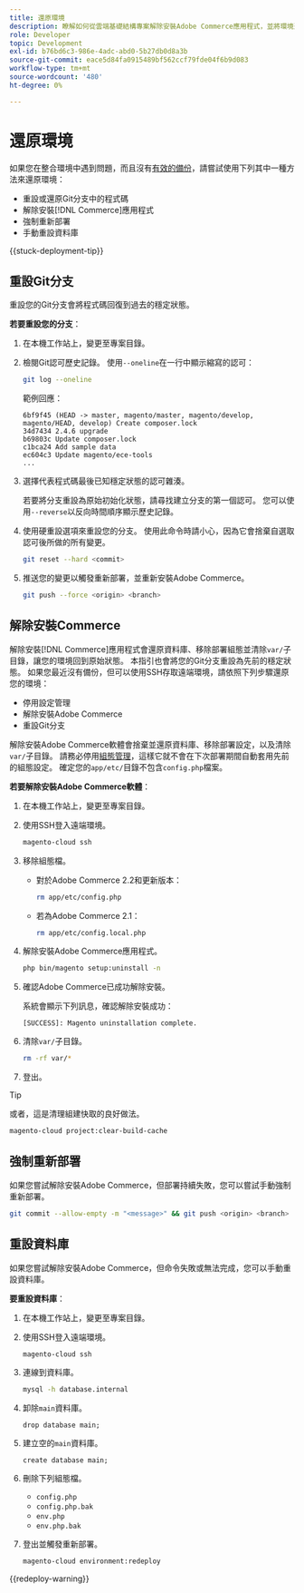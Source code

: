 ```yaml
---
title: 還原環境
description: 瞭解如何從雲端基礎結構專案解除安裝Adobe Commerce應用程式，並將環境還原至穩定狀態。
role: Developer
topic: Development
exl-id: b76bd6c3-986e-4adc-abd0-5b27db0d8a3b
source-git-commit: eace5d84fa0915489bf562ccf79fde04f6b9d083
workflow-type: tm+mt
source-wordcount: '480'
ht-degree: 0%

---
```


# 還原環境

如果您在整合環境中遇到問題，而且沒有[有效的備份](../storage/snapshots.md)，請嘗試使用下列其中一種方法來還原環境：

- 重設或還原Git分支中的程式碼
- 解除安裝[!DNL Commerce]應用程式
- 強制重新部署
- 手動重設資料庫

{{stuck-deployment-tip}}

## 重設Git分支

重設您的Git分支會將程式碼回復到過去的穩定狀態。

**若要重設您的分支**：

1. 在本機工作站上，變更至專案目錄。

1. 檢閱Git認可歷史記錄。 使用`--oneline`在一行中顯示縮寫的認可：

   ```bash
   git log --oneline
   ```

   範例回應：

   ```terminal
   6bf9f45 (HEAD -> master, magento/master, magento/develop, magento/HEAD, develop) Create composer.lock
   34d7434 2.4.6 upgrade
   b69803c Update composer.lock
   c1bca24 Add sample data
   ec604c3 Update magento/ece-tools
   ...
   ```

1. 選擇代表程式碼最後已知穩定狀態的認可雜湊。

   若要將分支重設為原始初始化狀態，請尋找建立分支的第一個認可。 您可以使用`--reverse`以反向時間順序顯示歷史記錄。

1. 使用硬重設選項來重設您的分支。 使用此命令時請小心，因為它會捨棄自選取認可後所做的所有變更。

   ```bash
   git reset --hard <commit>
   ```

1. 推送您的變更以觸發重新部署，並重新安裝Adobe Commerce。

   ```bash
   git push --force <origin> <branch>
   ```

## 解除安裝Commerce

解除安裝[!DNL Commerce]應用程式會還原資料庫、移除部署組態並清除`var/`子目錄，讓您的環境回到原始狀態。 本指引也會將您的Git分支重設為先前的穩定狀態。 如果您最近沒有備份，但可以使用SSH存取遠端環境，請依照下列步驟還原您的環境：

- 停用設定管理
- 解除安裝Adobe Commerce
- 重設Git分支

解除安裝Adobe Commerce軟體會捨棄並還原資料庫、移除部署設定，以及清除`var/`子目錄。 請務必停用[組態管理](../store/store-settings.md)，這樣它就不會在下次部署期間自動套用先前的組態設定。 確定您的`app/etc/`目錄不包含`config.php`檔案。

**若要解除安裝Adobe Commerce軟體**：

1. 在本機工作站上，變更至專案目錄。

1. 使用SSH登入遠端環境。

   ```bash
   magento-cloud ssh
   ```

1. 移除組態檔。
   - 對於Adobe Commerce 2.2和更新版本：

     ```bash
     rm app/etc/config.php
     ```

   - 若為Adobe Commerce 2.1：

     ```bash
     rm app/etc/config.local.php
     ```

1. 解除安裝Adobe Commerce應用程式。

   ```bash
   php bin/magento setup:uninstall -n
   ```

1. 確認Adobe Commerce已成功解除安裝。

   系統會顯示下列訊息，確認解除安裝成功：

   ```terminal
   [SUCCESS]: Magento uninstallation complete.
   ```

1. 清除`var/`子目錄。

   ```bash
   rm -rf var/*
   ```

1. 登出。

>[!TIP]
>
>或者，這是清理組建快取的良好做法。
>
>```bash
>magento-cloud project:clear-build-cache
>```

## 強制重新部署

如果您嘗試解除安裝Adobe Commerce，但部署持續失敗，您可以嘗試手動強制重新部署。

```bash
git commit --allow-empty -m "<message>" && git push <origin> <branch>
```

## 重設資料庫

如果您嘗試解除安裝Adobe Commerce，但命令失敗或無法完成，您可以手動重設資料庫。

**要重設資料庫**：

1. 在本機工作站上，變更至專案目錄。

1. 使用SSH登入遠端環境。

   ```bash
   magento-cloud ssh
   ```

1. 連線到資料庫。

   ```bash
   mysql -h database.internal
   ```

1. 卸除`main`資料庫。

   ```shell
   drop database main;
   ```

1. 建立空的`main`資料庫。

   ```shell
   create database main;
   ```

1. 刪除下列組態檔。

   - `config.php`
   - `config.php.bak`
   - `env.php`
   - `env.php.bak`

1. 登出並觸發重新部署。

   ```bash
   magento-cloud environment:redeploy
   ```

{{redeploy-warning}}
